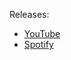 Releases:
- [YouTube](https://youtu.be/yNffY8A7Rdo)
- [Spotify](https://open.spotify.com/album/4LUOgHKR4m8AwGTASXCjxj?si=cNj19WhXQzCJ5wkAA-lvjw)
